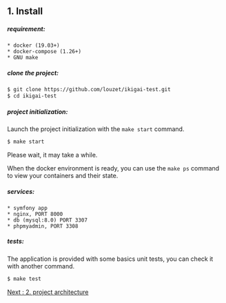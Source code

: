## 1. Install
##### requirement:

    * docker (19.03+)
    * docker-compose (1.26+)
    * GNU make

##### clone the project:

```bash
$ git clone https://github.com/louzet/ikigai-test.git
$ cd ikigai-test
```

##### project initialization:
Launch the project initialization with the ```make start``` command.

```bash
$ make start
```

Please wait, it may take a while.

When the docker environment is ready, you can use the ```make ps``` command to view your containers and their state.

##### services:
    * symfony app
    * nginx, PORT 8000
    * db (mysql:8.0) PORT 3307
    * phpmyadmin, PORT 3308

##### tests:
The application is provided with some basics unit tests, you can check it with another command.

```bash
$ make test
```

[Next : 2. project architecture](project-architecture.md)